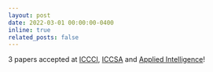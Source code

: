 ```yaml
---
layout: post
date: 2022-03-01 00:00:00-0400
inline: true
related_posts: false
---
```


3 papers accepted at <a href="https://iccci.pwr.edu.pl/2020/">ICCCI</a>, <a href="https://2021.iccsa.org/index.html">ICCSA</a> and <a href="https://link.springer.com/journal/10489">Applied Intelligence</a>!
